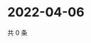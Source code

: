 # 2022-04-06

共 0 条

<!-- BEGIN WEIBO -->
<!-- 最后更新时间 Wed Apr 06 2022 21:18:09 GMT+0800 (China Standard Time) -->

<!-- END WEIBO -->

